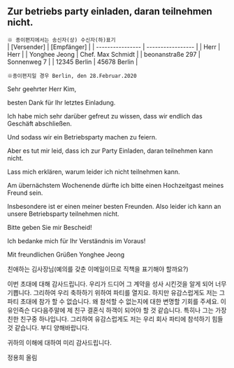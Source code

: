 ## Zur betriebs party einladen, daran teilnehmen nicht.
`※ 종이편지에서는 송신자(상) 수신자(하)표기`  
| [Versender]      | [Empfänger]       |
| ---------------- | ----------------- |
| Herr             | Herr              |
| Yonghee Jeong    | Chef. Max Schmidt |
| beonanstraße 297 | Sonnenweg 7       |
| 12345 Berlin     | 45678 Berlin      |

`※종이편지일 경우 Berlin, den 28.Februar.2020`


 Sehr geehrter Herr Kim,


besten Dank für Ihr letztes Einladung. 

Ich habe mich sehr darüber gefreut zu wissen, dass wir endlich das Geschäft abschließen.

Und sodass wir ein Betriebsparty machen zu feiern. 

Aber es tut mir leid, dass ich zur Party Einladen, daran teilnehmen kann nicht. 

Lass mich erklären, warum leider ich nicht teilnehmen kann. 

Am übernächstem Wochenende dürfte ich bitte einen Hochzeitgast meines Freund sein. 

Insbesondere ist er einen meiner besten Freunden. Also leider ich kann an unsere Betriebsparty teilnehmen nicht. 

Bitte geben Sie mir Bescheid!

Ich bedanke mich für Ihr Verständnis im Voraus!



Mit freundlichen Grüßen
Yonghee Jeong

친애하는 김사장님(예의를 갖춘 이메일이므로 직책을 표기해야 할까요?)

이번 초대에 대해 감사드립니다.
우리가 드디어 그 계약을 성사 시킨것을 알게 되어 너무 기쁩니다. 그리하여 우리 축하하기 위하여 파티를 열지요. 하지만 유감스럽게도 저는 그 파티 초대에 참가 할 수 없습니다. 왜 참석할 수 없는지에 대한 변명할 기회를 주세요. 이유인즉슨 다다음주말에 제 친구 결혼식 하객이 되어야 할 것 같습니다. 특히나 그는 가장친한 친구중 하나입니다. 그리하여 유감스럽게도 저는 우리 회사 파티에 참석하기 힘들것 같습니다. 부디 양해바랍니다.

귀하의 이해에 대하여 미리 감사드립니다.

정용희 올림